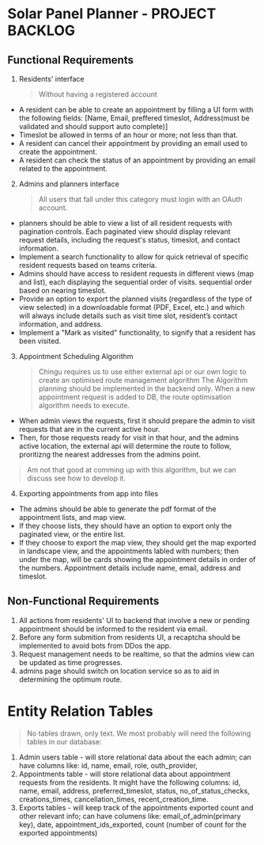 # Solar Panel Planner - PROJECT BACKLOG

## Functional Requirements

1. Residents' interface
   > Without having a registered account

- A resident can be able to create an appointment by filling a UI form with the following fields: [Name, Email, preffered timeslot, Address(must be validated and should support auto complete)]
- Timeslot be allowed in terms of an hour or more; not less than that.
- A resident can cancel their appointment by providing an email used to create the appointment.
- A resident can check the status of an appointment by providing an email related to the appointment.

2. Admins and planners interface
   > All users that fall under this category must login with an OAuth account.

- planners should be able to view a list of all resident requests with pagination controls. Each paginated view should display relevant request details, including the request's status, timeslot, and contact information.
- Implement a search functionality to allow for quick retrieval of specific resident requests based on teams criteria.
- Admins should have access to resident requests in different views (map and list), each displaying the sequential order of visits. sequential order based on nearing timeslot.
- Provide an option to export the planned visits (regardless of the type of view selected) in a downloadable format (PDF, Excel, etc.) and which will always include details such as visit time slot, resident’s contact information, and address.
- Implement a "Mark as visited" functionality, to signify that a resident has been visited.

3. Appointment Scheduling Algorithm
   > Chingu requires us to use either external api or our own logic to create an optimised route management algorithm
   > The Algorithm planning should be implemented in the backend only.
   > When a new appointment request is added to DB, the route optimisation algorithm needs to execute.

- When admin views the requests, first it should prepare the admin to visit requests that are in the current active hour.
- Then, for those requests ready for visit in that hour, and the admins active location, the external api will determine the route to follow, proritizng the nearest addresses from the admins point.

> Am not that good at comming up with this algorithm, but we can discuss see how to develop it.

4. Exporting appointments from app into files

- The admins should be able to generate the pdf format of the appointment lists, and map view.
- If they choose lists, they should have an option to export only the paginated view, or the entire list.
- If they choose to export the map view, they should get the map exported in landscape view, and the appointments labled with numbers; then under the map, will be cards showing the appointment details in order of the numbers. Appointment details include name, email, address and timeslot.

## Non-Functional Requirements

1. All actions from residents' UI to backend that involve a new or pending appointment should be informed to the resident via email.
2. Before any form submition from residents UI, a recaptcha should be implemented to avoid bots from DDos the app.
3. Request management needs to be realtime, so that the admins view can be updated as time progresses.
4. admins page should switch on location service so as to aid in determining the optimum route.

# Entity Relation Tables

> No tables drawn, only text.
> We most probably will need the following tables in our database:

1.  Admin users table - will store relational data about the each admin; can have columns like: id, name, email, role, outh_provider,
2.  Appointments table - will store relational data about appointment requests from the residents. It might have the following columns: id, name, email, address, preferred_timeslot, status, no_of_status_checks, creations_times, cancellation_times, recent_creation_time.
3.  Exports tables - will keep track of the appointments exported count and other relevant info; can have columens like: email_of_admin(primary key), date, appointment_ids_exported, count (number of count for the exported appointments)
